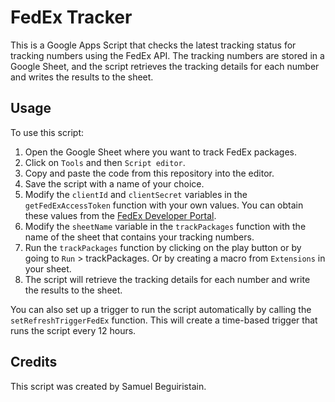 # FedEx Tracker
This is a Google Apps Script that checks the latest tracking status for tracking numbers using the FedEx API. The tracking numbers are stored in a Google Sheet, and the script retrieves the tracking details for each number and writes the results to the sheet.

## Usage
To use this script:

1. Open the Google Sheet where you want to track FedEx packages.
2. Click on `Tools` and then `Script editor`.
3. Copy and paste the code from this repository into the editor.
4. Save the script with a name of your choice.
5. Modify the `clientId` and `clientSecret` variables in the `getFedExAccessToken` function with your own values. You can obtain these values from the [FedEx Developer Portal](https://www.fedex.com/en-us/developer.html).
6. Modify the `sheetName` variable in the `trackPackages` function with the name of the sheet that contains your tracking numbers.
7. Run the `trackPackages` function by clicking on the play button or by going to `Run` > trackPackages. Or by creating a macro from `Extensions` in your sheet.
8. The script will retrieve the tracking details for each number and write the results to the sheet.

You can also set up a trigger to run the script automatically by calling the `setRefreshTriggerFedEx` function. This will create a time-based trigger that runs the script every 12 hours.

## Credits
This script was created by Samuel Beguiristain.
